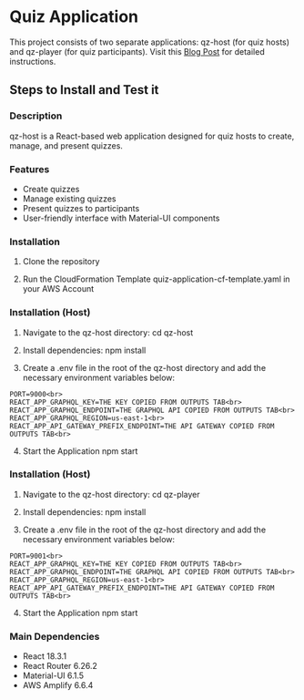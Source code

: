 # Quiz Application

This project consists of two separate applications: qz-host (for quiz hosts) and qz-player (for quiz participants). Visit this [Blog Post](https://oraultavares.medium.com/using-generative-ai-react-and-serverless-to-create-a-fun-and-interactive-quiz-game-application-9b77ec61cc8b) for detailed instructions.

## Steps to Install and Test it

### Description
qz-host is a React-based web application designed for quiz hosts to create, manage, and present quizzes.

### Features
- Create quizzes
- Manage existing quizzes
- Present quizzes to participants
- User-friendly interface with Material-UI components

### Installation

1. Clone the repository

2. Run the CloudFormation Template quiz-application-cf-template.yaml in your AWS Account

### Installation (Host)
1. Navigate to the qz-host directory:
cd qz-host

2. Install dependencies:
npm install

3. Create a .env file in the root of the qz-host directory and add the necessary environment variables below:
```
PORT=9000<br>
REACT_APP_GRAPHQL_KEY=THE KEY COPIED FROM OUTPUTS TAB<br>
REACT_APP_GRAPHQL_ENDPOINT=THE GRAPHQL API COPIED FROM OUTPUTS TAB<br>
REACT_APP_GRAPHQL_REGION=us-east-1<br>
REACT_APP_API_GATEWAY_PREFIX_ENDPOINT=THE API GATEWAY COPIED FROM OUTPUTS TAB<br>
```

4. Start the Application
npm start


### Installation (Host)
1. Navigate to the qz-host directory:
cd qz-player

2. Install dependencies:
npm install

3. Create a .env file in the root of the qz-host directory and add the necessary environment variables below:
```
PORT=9001<br>
REACT_APP_GRAPHQL_KEY=THE KEY COPIED FROM OUTPUTS TAB<br>
REACT_APP_GRAPHQL_ENDPOINT=THE GRAPHQL API COPIED FROM OUTPUTS TAB<br>
REACT_APP_GRAPHQL_REGION=us-east-1<br>
REACT_APP_API_GATEWAY_PREFIX_ENDPOINT=THE API GATEWAY COPIED FROM OUTPUTS TAB<br>
```

4. Start the Application
npm start

### Main Dependencies
- React 18.3.1
- React Router 6.26.2
- Material-UI 6.1.5
- AWS Amplify 6.6.4